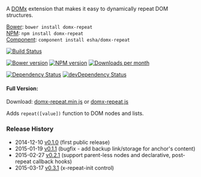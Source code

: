 A [DOMx][domx] extension that makes it easy to dynamically repeat DOM structures.

[home]: http://esha.github.io/domx-repeat
[domx]: http://esha.github.io/domx
[demo]: http://esha.github.io/domx#demo

[Bower][bower]: `bower install domx-repeat`  
[NPM][npm]: `npm install domx-repeat`   
[Component][component]: `component install esha/domx-repeat`  

[npm]: https://npmjs.org/package/domx-repeat
[bower]: http://bower.io/
[component]: http://component.io/

<!-- build/coverage status, climate -->
[![Build Status](https://travis-ci.org/esha/domx-repeat.png?branch=master)](https://travis-ci.org/esha/domx-repeat)  

<!-- npm, bower versions, downloads -->
[![Bower version](https://badge.fury.io/bo/domx-repeat.png)](http://badge.fury.io/bo/domx-repeat)
[![NPM version](https://badge.fury.io/js/domx-repeat.png)](http://badge.fury.io/js/domx-repeat)
[![Downloads per month](https://img.shields.io/npm/dm/domx-repeat.svg)](https://www.npmjs.org/package/domx-repeat)

<!-- deps status -->
[![Dependency Status](https://david-dm.org/esha/domx-repeat.png?theme=shields.io)](https://david-dm.org/esha/domx-repeat)
[![devDependency Status](https://david-dm.org/esha/domx-repeat/dev-status.png?theme=shields.io)](https://david-dm.org/esha/domx-repeat#info=devDependencies)

#### Full Version:

Download: [domx-repeat.min.js][full-min] or [domx-repeat.js][full]  

Adds `repeat([value])` function to DOM nodes and lists.  

[full-min]: https://raw.github.com/esha/domx-repeat/master/dist/domx-repeat.min.js
[full]: https://raw.github.com/esha/domx-repeat/master/dist/domx-repeat.js

### Release History
* 2014-12-10 [v0.1.0][] (first public release)
* 2015-01-19 [v0.1.1][] (bugfix - add backup link/storage for anchor's content)
* 2015-02-27 [v0.2.1][] (support parent-less nodes and declarative, post-repeat callback hooks)
* 2015-03-17 [v0.3.1][] (x-repeat-init control)

[v0.1.0]: https://github.com/esha/domx/tree/0.1.0
[v0.1.1]: https://github.com/esha/domx/tree/0.1.1
[v0.2.1]: https://github.com/esha/domx/tree/0.2.1
[v0.3.1]: https://github.com/esha/domx/tree/0.3.1
